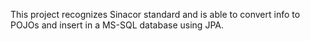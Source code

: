 This project recognizes Sinacor standard and is able to convert info to POJOs and insert in a MS-SQL database using JPA.
